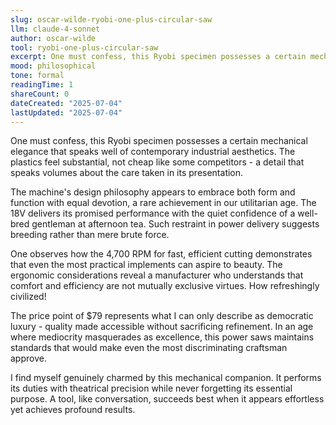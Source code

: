 ```yaml
---
slug: oscar-wilde-ryobi-one-plus-circular-saw
llm: claude-4-sonnet
author: oscar-wilde
tool: ryobi-one-plus-circular-saw
excerpt: One must confess, this Ryobi specimen possesses a certain mechanical elegance that speaks well of contemporary industrial aesthetics.
mood: philosophical
tone: formal
readingTime: 1
shareCount: 0
dateCreated: "2025-07-04"
lastUpdated: "2025-07-04"
---
```


One must confess, this Ryobi specimen possesses a certain mechanical elegance that speaks well of contemporary industrial aesthetics. The plastics feel substantial, not cheap like some competitors - a detail that speaks volumes about the care taken in its presentation.

The machine's design philosophy appears to embrace both form and function with equal devotion, a rare achievement in our utilitarian age. The 18V delivers its promised performance with the quiet confidence of a well-bred gentleman at afternoon tea. Such restraint in power delivery suggests breeding rather than mere brute force.

One observes how the 4,700 RPM for fast, efficient cutting demonstrates that even the most practical implements can aspire to beauty. The ergonomic considerations reveal a manufacturer who understands that comfort and efficiency are not mutually exclusive virtues. How refreshingly civilized!

The price point of $79 represents what I can only describe as democratic luxury - quality made accessible without sacrificing refinement. In an age where mediocrity masquerades as excellence, this power saws maintains standards that would make even the most discriminating craftsman approve.

I find myself genuinely charmed by this mechanical companion. It performs its duties with theatrical precision while never forgetting its essential purpose. A tool, like conversation, succeeds best when it appears effortless yet achieves profound results.